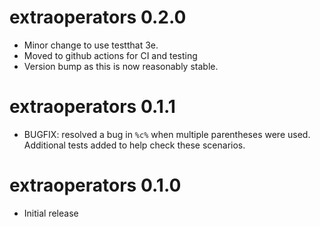# extraoperators 0.2.0

* Minor change to use testthat 3e.
* Moved to github actions for CI and testing
* Version bump as this is now reasonably stable.

# extraoperators 0.1.1

* BUGFIX: resolved a bug in `%c%` when multiple parentheses were
  used. Additional tests added to help check these scenarios.

# extraoperators 0.1.0

* Initial release
